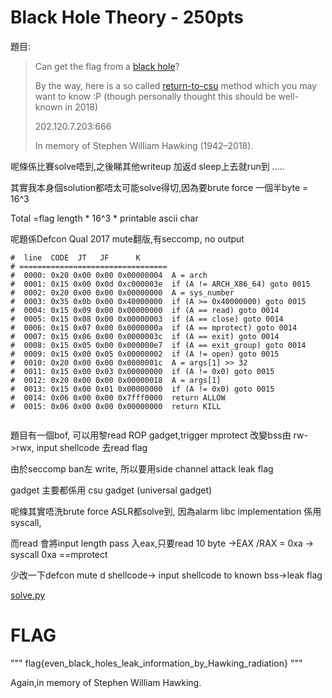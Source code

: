 # Black Hole Theory - 250pts

題目:
>
>Can get the flag from a [black hole](blackhole.tar.gz)?
>
>By the way, here is a so called [return-to-csu](https://www.blackhat.com/docs/asia-18/asia-18-Marco-return-to-csu-a-new-method-to-bypass-the-64-bit-Linux-ASLR.pdf) method which you may want to know :P
>(though personally thought this should be well-known in 2018)
>
>202.120.7.203:666
>
>In memory of Stephen William Hawking (1942–2018).


呢條係比賽solve唔到,之後睇其他writeup 加返d sleep上去就run到 .....

其實我本身個solution都唔太可能solve得切,因為要brute force 一個半byte = 16^3

Total =flag length * 16^3 * printable ascii char

呢題係Defcon Qual 2017 mute翻版,有seccomp, no output

```
#  line  CODE  JT   JF      K
# =================================
#  0000: 0x20 0x00 0x00 0x00000004  A = arch
#  0001: 0x15 0x00 0x0d 0xc000003e  if (A != ARCH_X86_64) goto 0015
#  0002: 0x20 0x00 0x00 0x00000000  A = sys_number
#  0003: 0x35 0x0b 0x00 0x40000000  if (A >= 0x40000000) goto 0015
#  0004: 0x15 0x09 0x00 0x00000000  if (A == read) goto 0014
#  0005: 0x15 0x08 0x00 0x00000003  if (A == close) goto 0014
#  0006: 0x15 0x07 0x00 0x0000000a  if (A == mprotect) goto 0014
#  0007: 0x15 0x06 0x00 0x0000003c  if (A == exit) goto 0014
#  0008: 0x15 0x05 0x00 0x000000e7  if (A == exit_group) goto 0014
#  0009: 0x15 0x00 0x05 0x00000002  if (A != open) goto 0015
#  0010: 0x20 0x00 0x00 0x0000001c  A = args[1] >> 32
#  0011: 0x15 0x00 0x03 0x00000000  if (A != 0x0) goto 0015
#  0012: 0x20 0x00 0x00 0x00000018  A = args[1]
#  0013: 0x15 0x00 0x01 0x00000000  if (A != 0x0) goto 0015
#  0014: 0x06 0x00 0x00 0x7fff0000  return ALLOW
#  0015: 0x06 0x00 0x00 0x00000000  return KILL


```
題目有一個bof, 可以用黎read ROP gadget,trigger mprotect 改變bss由 rw->rwx, input shellcode 去read flag

由於seccomp ban左 write, 所以要用side channel attack leak flag

gadget 主要都係用 csu gadget (universal gadget)


呢條其實唔洗brute force ASLR都solve到, 因為alarm libc implementation 係用 syscall,

而read 會將input length pass 入eax,只要read 10 byte ->EAX /RAX = 0xa -> syscall 0xa ==mprotect

少改一下defcon mute d shellcode-> input shellcode to known bss->leak flag

[solve.py](solve.py)


# FLAG

"""
flag{even_black_holes_leak_information_by_Hawking_radiation}
"""

Again,in memory of Stephen William Hawking.
